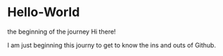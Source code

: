 # Hello-World
the beginning of the journey
Hi there!

I am just beginning this journy to get to know the ins and outs of Github.
